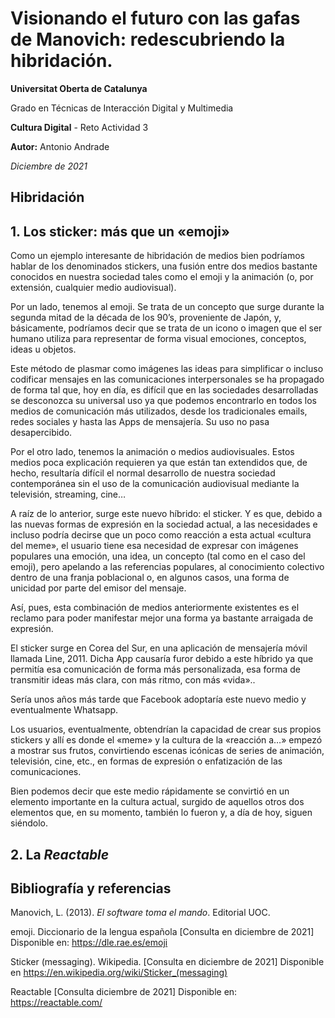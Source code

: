 # Visionando el futuro con las gafas de Manovich: redescubriendo la hibridación.

**Universitat Oberta de Catalunya**

Grado en Técnicas de Interacción Digital y Multimedia

**Cultura Digital** - Reto Actividad 3

**Autor:** Antonio Andrade

*Diciembre de 2021*


## Hibridación

## 1. Los sticker: más que un «emoji»

Como un ejemplo interesante de hibridación de medios bien podríamos hablar de los denominados stickers, una fusión entre dos medios bastante conocidos en nuestra sociedad tales como el emoji y la animación (o, por extensión, cualquier medio audiovisual).

Por un lado, tenemos al emoji. Se trata de un concepto que surge durante la segunda mitad de la década de los 90’s, proveniente de Japón, y, básicamente, podríamos decir que se trata de un icono o imagen que el ser humano utiliza para representar de forma visual emociones, conceptos, ideas u objetos.

Este método de plasmar como imágenes las ideas para simplificar o incluso codificar mensajes en las comunicaciones interpersonales se ha propagado de forma tal que, hoy en día, es difícil que en las sociedades desarrolladas se desconozca su universal uso ya que podemos encontrarlo en todos los medios de comunicación más utilizados, desde los tradicionales emails, redes sociales y hasta las Apps de mensajería. Su uso no pasa desapercibido.

Por el otro lado, tenemos la animación o medios audiovisuales. Estos medios poca explicación requieren ya que están tan extendidos que, de hecho, resultaría difícil el normal desarrollo de nuestra sociedad contemporánea sin el uso de la comunicación audiovisual mediante la televisión, streaming, cine…

A raíz de lo anterior, surge este nuevo híbrido: el sticker. Y es que, debido a las nuevas formas de expresión en la sociedad actual, a las necesidades e incluso podría decirse que un poco como reacción a esta actual «cultura del meme», el usuario tiene esa necesidad de expresar con imágenes populares una emoción, una idea, un concepto (tal como en el caso del emoji), pero apelando a las referencias populares, al conocimiento colectivo dentro de una franja poblacional o, en algunos casos, una forma de unicidad por parte del emisor del mensaje.

Así, pues, esta combinación de medios anteriormente existentes es el reclamo para poder manifestar mejor una forma ya bastante arraigada de expresión. 

El sticker surge en Corea del Sur, en una aplicación de mensajería móvil llamada Line, 2011. Dicha App causaría furor debido a este híbrido ya que permitía esa comunicación de forma más personalizada, esa forma de transmitir ideas más clara, con más ritmo, con más «vida»..

Sería unos años más tarde que Facebook adoptaría este nuevo medio y eventualmente Whatsapp.

Los usuarios, eventualmente, obtendrían la capacidad de crear sus propios stickers y allí es donde el «meme» y la cultura de la «reacción a…» empezó a mostrar sus frutos, convirtiendo escenas icónicas de series de animación, televisión, cine, etc., en formas de expresión o enfatización de las comunicaciones.

Bien podemos decir que este medio rápidamente se convirtió en un elemento importante en la cultura actual, surgido de aquellos otros dos elementos que, en su momento, también lo fueron y, a día de hoy, siguen siéndolo.


## 2. La *Reactable*



## Bibliografía y referencias
Manovich, L. (2013). *El software toma el mando*. Editorial UOC.

emoji. Diccionario de la lengua española [Consulta en diciembre de 2021] Disponible en: https://dle.rae.es/emoji

Sticker (messaging). Wikipedia. [Consulta en diciembre de 2021] Disponible en https://en.wikipedia.org/wiki/Sticker_(messaging)

Reactable [Consulta diciembre de 2021] Disponible en: https://reactable.com/
